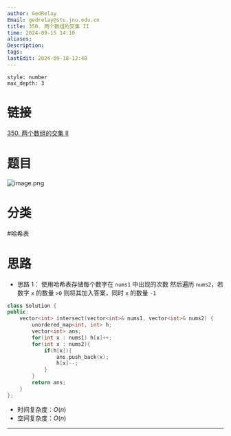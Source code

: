 ```yaml
---
author: GedRelay
Email: gedrelay@stu.jnu.edu.cn
title: 350. 两个数组的交集 II
time: 2024-09-15 14:10
aliases: 
Description: 
tags: 
lastEdit: 2024-09-18-12:48
---
```


```toc
style: number
max_depth: 3
```

# 链接
[350. 两个数组的交集 II](https://leetcode.cn/problems/intersection-of-two-arrays-ii/) 

# 题目
![image.png](https://ged-pic-bed.oss-cn-guangzhou.aliyuncs.com/img/202409151410636.png)


# 分类
#哈希表 

# 思路
- 思路 1：
使用哈希表存储每个数字在 `nums1` 中出现的次数
然后遍历 `nums2`，若数字 `x` 的数量 `>0` 则将其加入答案，同时 `x` 的数量 `-1` 


```cpp
class Solution {
public:
    vector<int> intersect(vector<int>& nums1, vector<int>& nums2) {
        unordered_map<int, int> h;
        vector<int> ans;
        for(int x : nums1) h[x]++;
        for(int x : nums2){
            if(h[x]){
                ans.push_back(x);
                h[x]--;
            }
        }
        return ans;
    }
};
```


- 时间复杂度：${O\left( n \right)  }$ 
- 空间复杂度：${O\left( n \right)  }$ 


---

